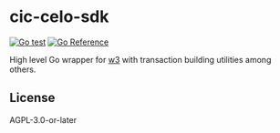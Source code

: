 # cic-celo-sdk
[![Go test](https://github.com/grassrootseconomics/cic-celo-sdk/actions/workflows/test.yaml/badge.svg)](https://github.com/grassrootseconomics/cic-celo-sdk/actions/workflows/test.yaml)
[![Go Reference](https://pkg.go.dev/badge/github.com/grassrootseconomics/cic-celo-sdk.svg)](https://pkg.go.dev/github.com/grassrootseconomics/cic-celo-sdk)


High level Go wrapper for [w3](https://github.com/grassrootseconomics/w3-celo-patch) with transaction building utilities among others.

## License

AGPL-3.0-or-later
